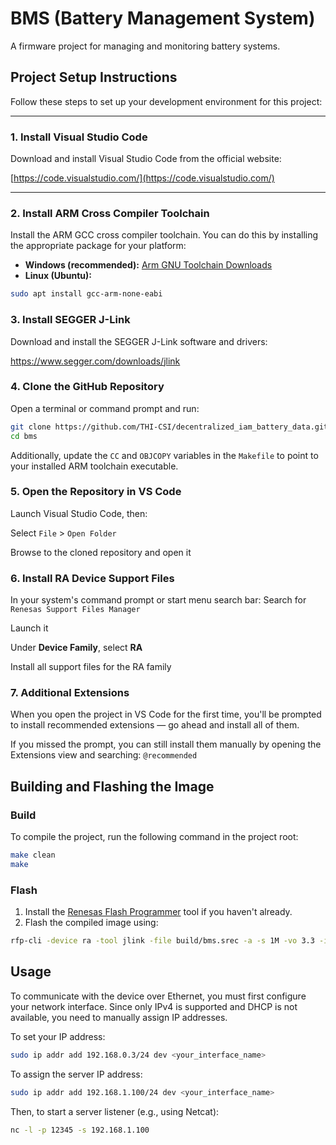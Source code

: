 # BMS (Battery Management System)

A firmware project for managing and monitoring battery systems.

## Project Setup Instructions

Follow these steps to set up your development environment for this project:

---

### 1. Install Visual Studio Code

Download and install Visual Studio Code from the official website:

[https://code.visualstudio.com/](https://code.visualstudio.com/)

---

### 2. Install ARM Cross Compiler Toolchain

Install the ARM GCC cross compiler toolchain. You can do this by installing the appropriate package for your platform:

- **Windows (recommended):** [Arm GNU Toolchain Downloads](https://developer.arm.com/downloads/-/arm-gnu-toolchain-downloads)
- **Linux (Ubuntu):**  
```bash
sudo apt install gcc-arm-none-eabi
```
### 3. Install SEGGER J-Link

Download and install the SEGGER J-Link software and drivers:

https://www.segger.com/downloads/jlink
### 4. Clone the GitHub Repository

Open a terminal or command prompt and run:
   ```bash
   git clone https://github.com/THI-CSI/decentralized_iam_battery_data.git
   cd bms
   ```

Additionally, update the `CC` and `OBJCOPY` variables in the `Makefile` to point to your installed ARM toolchain executable.

### 5. Open the Repository in VS Code

Launch Visual Studio Code, then:

Select `File` > `Open Folder`

Browse to the cloned repository and open it

### 6. Install RA Device Support Files

In your system's command prompt or start menu search bar:
Search for `Renesas Support Files Manager`

Launch it

Under **Device Family**, select **RA**

Install all support files for the RA family

### 7. Additional Extensions

When you open the project in VS Code for the first time, you'll be prompted to install recommended extensions — go ahead and install all of them.

If you missed the prompt, you can still install them manually by opening the Extensions view and searching: `@recommended`

## Building and Flashing the Image 
### Build
To compile the project, run the following command in the project root:
```bash
make clean 
make 
``` 
### Flash
1. Install the [Renesas Flash Programmer](https://www.renesas.com/en/software-tool/renesas-flash-programmer-programming-gui#overview) tool if you haven't already. 
2. Flash the compiled image using: 
```bash 
rfp-cli -device ra -tool jlink -file build/bms.srec -a -s 1M -vo 3.3 -if swd 
```

## Usage

To communicate with the device over Ethernet, you must first configure your network interface. Since only IPv4 is supported and DHCP is not available, you need to manually assign IP addresses.

To set your IP address:
```bash
sudo ip addr add 192.168.0.3/24 dev <your_interface_name>
```
To assign the server IP address:
```bash
sudo ip addr add 192.168.1.100/24 dev <your_interface_name>
```
Then, to start a server listener (e.g., using Netcat):
```bash
nc -l -p 12345 -s 192.168.1.100
```